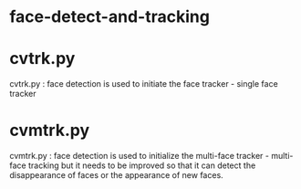 # face-detect-and-tracking
# cvtrk.py
cvtrk.py : face detection is used to initiate the face tracker - single face tracker
# cvmtrk.py
cvmtrk.py : face detection is used to initialize the multi-face tracker - multi-face tracking
            but it needs to be improved so that it can detect the disappearance of faces or the appearance of new faces.
            
